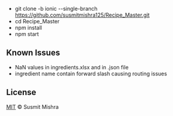 - git clone -b ionic --single-branch https://github.com/susmitmishra125/Recipe_Master.git
- cd Recipe_Master
- npm install 
- npm start

<!-- issues -->
## Known Issues
- NaN values in ingredients.xlsx and in .json file
- ingredient name contain forward slash causing routing issues


## License

[MIT](LICENSE) © Susmit Mishra

<!-- readme ends here -->